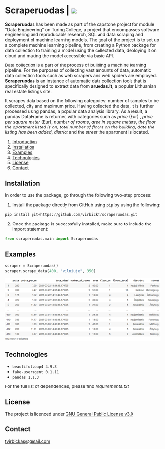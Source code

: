 # Scraperuodas | ![](https://img.shields.io/badge/python-v3.7-informational?style=flat&logo=<LOGO_NAME>&logoColor=white&color=blue) 
**Scraperuodas** has been made as part of the capstone project for module "Data Engineering" on Turing College, a project that encompasses software engineering and reproducable research, SQL and data scraping and deployment of machine learning models. The goal of the project is to set up a complete machine learning pipeline, from creating a Python package for data collection to training a model using the collected data, deploying it on cloud and making the model accessible via basic API. 

Data collection is a part of the process of building a machine learning pipeline. For the purposes of collecting vast amounts of data, automatic data collection tools such as web scrapers and web spiders are employed. **Scraperuodas** is an instance of automatic data collection tools that is specifically designed to extract data from **aruodas.lt**, a popular Lithuanian real estate listings site. 

It scrapes data based on the following categories: number of samples to be collected, city and maximum price. Having collected the data, it is further processed using pandas, a popular data analysis library. As a result, a pandas DataFrame is returned with categories such as *price* (Eur) , *price per square meter* (Eur), *number of rooms*, *area in square meters*, *the floor the apartment listed is on*, *total number of floors on the building*, *date the listing has been added*, *district* and the *street* the apartment is located. 
1. [Introduction](#Introduction)
2. [Installation](#Installation)
3. [Examples](#Examples)
4. [Technologies](#Technologies)
5. [License](#License)
6. [Contact](#Contact)

## Installation
In order to use the package, go through the following two-step process:
1. Install the package directly from GitHub using `pip` by using the following:
```python
pip install git+https://github.com/virbickt/scraperuodas.git
```
2. Once the package is successfully installed, make sure to include the import statement:
```python
from scraperuodas.main import Scraperuodas
```
## Examples
```python
scraper = Scraperuodas()
scraper.scrape_data(400, "vilniuje", 350)
```
![example](images/data.PNG)
## Technologies
- `beautifulsoup4 4.9.3`
- `fake-useragent 0.1.11`
- `pandas 1.2.3`

For the full list of dependencies, please find *requirements.txt*

## License
The project is licenced under [GNU General Public License v3.0](https://github.com/virbickt/calculator/blob/main/LICENSE.md)

## Contact
[tvirbickas@gmail.com](mailto:tvirbickas@gmail.com?subject=Calculator%20on%20Github)
